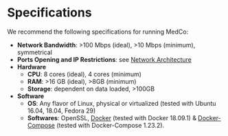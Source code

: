 # Specifications

We recommend the following specifications for running MedCo:

* **Network Bandwidth**: &gt;100 Mbps \(ideal\), &gt;10 Mbps \(minimum\), symmetrical
* **Ports Opening and IP Restrictions**: see [Network Architecture](network-architecture.md)
* **Hardware**
  * **CPU**: 8 cores \(ideal\), 4 cores \(minimum\)
  * **RAM**: &gt;16 GB \(ideal\), &gt;8GB \(minimum\)
  * **Storage**: dependent on data loaded, &gt;100GB
* **Software**
  * **OS**: Any flavor of Linux, physical or virtualized \(tested with Ubuntu 16.04, 18.04, Fedora 29\)
  * **Softwares**: OpenSSL, [Docker](https://docs.docker.com/install/) \(tested with Docker 18.09.1\) & [Docker-Compose](https://docs.docker.com/compose/install/) \(tested with Docker-Compose 1.23.2\).

